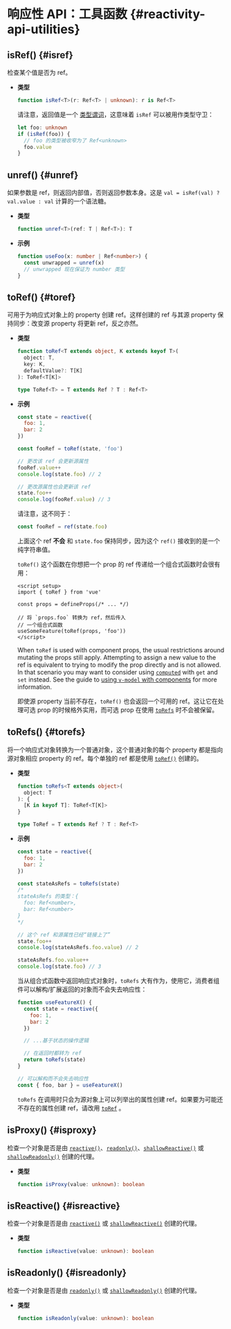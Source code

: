 # 响应性 API：工具函数 {#reactivity-api-utilities}

## isRef()  {#isref}

检查某个值是否为 ref。

- **类型**

  ```ts
  function isRef<T>(r: Ref<T> | unknown): r is Ref<T>
  ```

  请注意，返回值是一个 [类型谓词](https://www.typescriptlang.org/docs/handbook/2/narrowing.html#using-type-predicates)，这意味着 `isRef` 可以被用作类型守卫：

  ```ts
  let foo: unknown
  if (isRef(foo)) {
    // foo 的类型被收窄为了 Ref<unknown>
    foo.value
  }
  ```

## unref() {#unref}

如果参数是 ref，则返回内部值，否则返回参数本身。这是 `val = isRef(val) ? val.value : val` 计算的一个语法糖。

- **类型**

  ```ts
  function unref<T>(ref: T | Ref<T>): T
  ```

- **示例**

  ```ts
  function useFoo(x: number | Ref<number>) {
    const unwrapped = unref(x)
    // unwrapped 现在保证为 number 类型
  }
  ```

## toRef() {#toref}

可用于为响应式对象上的 property 创建 ref。这样创建的 ref 与其源 property 保持同步：改变源 property 将更新 ref，反之亦然。

- **类型**

  ```ts
  function toRef<T extends object, K extends keyof T>(
    object: T,
    key: K,
    defaultValue?: T[K]
  ): ToRef<T[K]>

  type ToRef<T> = T extends Ref ? T : Ref<T>
  ```

- **示例**

  ```js
  const state = reactive({
    foo: 1,
    bar: 2
  })

  const fooRef = toRef(state, 'foo')

  // 更改该 ref 会更新源属性
  fooRef.value++
  console.log(state.foo) // 2

  // 更改源属性也会更新该 ref
  state.foo++
  console.log(fooRef.value) // 3
  ```

  请注意，这不同于：

  ```js
  const fooRef = ref(state.foo)
  ```

  上面这个 ref **不会** 和 `state.foo` 保持同步，因为这个 `ref()` 接收到的是一个纯字符串值。

  `toRef()` 这个函数在你想把一个 prop 的 ref 传递给一个组合式函数时会很有用：

  ```vue
  <script setup>
  import { toRef } from 'vue'
  
  const props = defineProps(/* ... */)

  // 将 `props.foo` 转换为 ref，然后传入
  // 一个组合式函数
  useSomeFeature(toRef(props, 'foo'))
  </script>
  ```

  When `toRef` is used with component props, the usual restrictions around mutating the props still apply. Attempting to assign a new value to the ref is equivalent to trying to modify the prop directly and is not allowed. In that scenario you may want to consider using [`computed`](./reactivity-core.html#computed) with `get` and `set` instead. See the guide to [using `v-model` with components](/guide/components/events.html#usage-with-v-model) for more information.

  即使源 property 当前不存在，`toRef()` 也会返回一个可用的 ref。这让它在处理可选 prop 的时候格外实用，而可选 prop 在使用 [`toRefs`](#torefs) 时不会被保留。

## toRefs() {#torefs}

将一个响应式对象转换为一个普通对象，这个普通对象的每个 property 都是指向源对象相应 property 的 ref。每个单独的 ref 都是使用 [`toRef()`](#toref) 创建的。

- **类型**

  ```ts
  function toRefs<T extends object>(
    object: T
  ): {
    [K in keyof T]: ToRef<T[K]>
  }

  type ToRef = T extends Ref ? T : Ref<T>
  ```

- **示例**

  ```js
  const state = reactive({
    foo: 1,
    bar: 2
  })

  const stateAsRefs = toRefs(state)
  /*
  stateAsRefs 的类型：{
    foo: Ref<number>,
    bar: Ref<number>
  }
  */

  // 这个 ref 和源属性已经“链接上了”
  state.foo++
  console.log(stateAsRefs.foo.value) // 2

  stateAsRefs.foo.value++
  console.log(state.foo) // 3
  ```

  当从组合式函数中返回响应式对象时，`toRefs` 大有作为，使用它，消费者组件可以解构/扩展返回的对象而不会失去响应性：

  ```js
  function useFeatureX() {
    const state = reactive({
      foo: 1,
      bar: 2
    })

    // ...基于状态的操作逻辑

    // 在返回时都转为 ref
    return toRefs(state)
  }

  // 可以解构而不会失去响应性
  const { foo, bar } = useFeatureX()
  ```

  `toRefs` 在调用时只会为源对象上可以列举出的属性创建 ref。如果要为可能还不存在的属性创建 ref，请改用 [`toRef`](#toref) 。

## isProxy()  {#isproxy}

检查一个对象是否是由 [`reactive()`](./reactivity-core.html#reactive)、[`readonly()`](./reactivity-core.html#readonly)、[`shallowReactive()`](./reactivity-advanced.html#shallowreactive) 或 [`shallowReadonly()`](./reactivity-advanced.html#shallowreadonly) 创建的代理。

- **类型**

  ```ts
  function isProxy(value: unknown): boolean
  ```

## isReactive()  {#isreactive}

检查一个对象是否是由 [`reactive()`](./reactivity-core.html#reactive) 或 [`shallowReactive()`](./reactivity-advanced.html#shallowreactive) 创建的代理。

- **类型**

  ```ts
  function isReactive(value: unknown): boolean
  ```

## isReadonly()  {#isreadonly}

检查一个对象是否是由 [`readonly()`](./reactivity-core.html#readonly) 或 [`shallowReadonly()`](./reactivity-advanced.html#shallowreadonly) 创建的代理。

- **类型**

  ```ts
  function isReadonly(value: unknown): boolean
  ```
